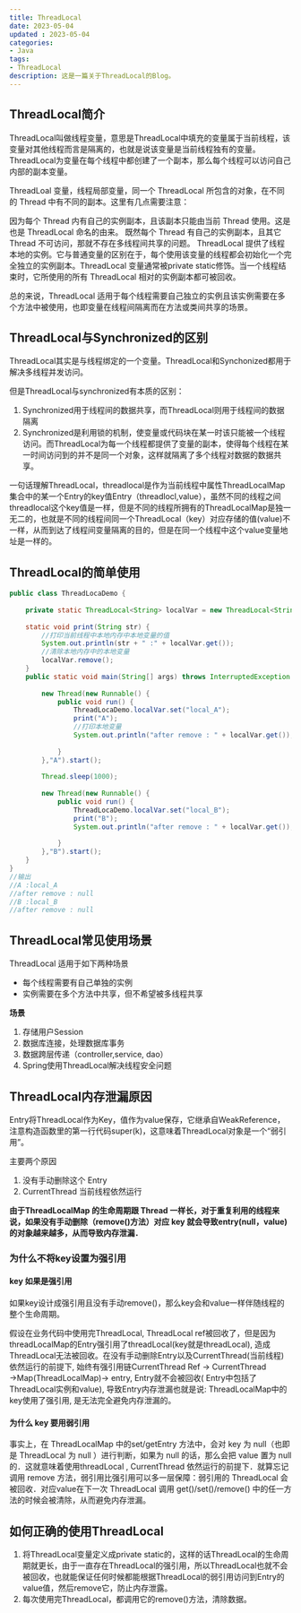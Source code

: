 ```yaml
---
title: ThreadLocal
date: 2023-05-04
updated : 2023-05-04
categories: 
- Java
tags: 
- ThreadLocal
description: 这是一篇关于ThreadLocal的Blog。
---
```


## ThreadLocal简介

ThreadLocal叫做线程变量，意思是ThreadLocal中填充的变量属于当前线程，该变量对其他线程而言是隔离的，也就是说该变量是当前线程独有的变量。ThreadLocal为变量在每个线程中都创建了一个副本，那么每个线程可以访问自己内部的副本变量。

ThreadLoal 变量，线程局部变量，同一个 ThreadLocal 所包含的对象，在不同的 Thread 中有不同的副本。这里有几点需要注意：

因为每个 Thread 内有自己的实例副本，且该副本只能由当前 Thread 使用。这是也是 ThreadLocal 命名的由来。
既然每个 Thread 有自己的实例副本，且其它 Thread 不可访问，那就不存在多线程间共享的问题。
ThreadLocal 提供了线程本地的实例。它与普通变量的区别在于，每个使用该变量的线程都会初始化一个完全独立的实例副本。ThreadLocal 变量通常被private static修饰。当一个线程结束时，它所使用的所有 ThreadLocal 相对的实例副本都可被回收。

总的来说，ThreadLocal 适用于每个线程需要自己独立的实例且该实例需要在多个方法中被使用，也即变量在线程间隔离而在方法或类间共享的场景。

## ThreadLocal与Synchronized的区别

ThreadLocal其实是与线程绑定的一个变量。ThreadLocal和Synchonized都用于解决多线程并发访问。

但是ThreadLocal与synchronized有本质的区别：

1. Synchronized用于线程间的数据共享，而ThreadLocal则用于线程间的数据隔离
2. Synchronized是利用锁的机制，使变量或代码块在某一时该只能被一个线程访问。而ThreadLocal为每一个线程都提供了变量的副本，使得每个线程在某一时间访问到的并不是同一个对象，这样就隔离了多个线程对数据的数据共享。

一句话理解ThreadLocal，threadlocal是作为当前线程中属性ThreadLocalMap集合中的某一个Entry的key值Entry（threadlocl,value），虽然不同的线程之间threadlocal这个key值是一样，但是不同的线程所拥有的ThreadLocalMap是独一无二的，也就是不同的线程间同一个ThreadLocal（key）对应存储的值(value)不一样，从而到达了线程间变量隔离的目的，但是在同一个线程中这个value变量地址是一样的。

## ThreadLocal的简单使用

```java
public class ThreadLocaDemo {
 
    private static ThreadLocal<String> localVar = new ThreadLocal<String>();
 
    static void print(String str) {
        //打印当前线程中本地内存中本地变量的值
        System.out.println(str + " :" + localVar.get());
        //清除本地内存中的本地变量
        localVar.remove();
    }
    public static void main(String[] args) throws InterruptedException {
 
        new Thread(new Runnable() {
            public void run() {
                ThreadLocaDemo.localVar.set("local_A");
                print("A");
                //打印本地变量
                System.out.println("after remove : " + localVar.get());
               
            }
        },"A").start();
 
        Thread.sleep(1000);
 
        new Thread(new Runnable() {
            public void run() {
                ThreadLocaDemo.localVar.set("local_B");
                print("B");
                System.out.println("after remove : " + localVar.get());
              
            }
        },"B").start();
    }
}
//输出
//A :local_A
//after remove : null
//B :local_B
//after remove : null
```

## ThreadLocal常见使用场景

ThreadLocal 适用于如下两种场景

- 每个线程需要有自己单独的实例
- 实例需要在多个方法中共享，但不希望被多线程共享

**场景**

1. 存储用户Session
2. 数据库连接，处理数据库事务
3. 数据跨层传递（controller,service, dao）
4. Spring使用ThreadLocal解决线程安全问题 

## ThreadLocal内存泄漏原因

Entry将ThreadLocal作为Key，值作为value保存，它继承自WeakReference，注意构造函数里的第一行代码super(k)，这意味着ThreadLocal对象是一个“弱引用”。

主要两个原因

1. 没有手动删除这个 Entry
2. CurrentThread 当前线程依然运行

**由于ThreadLocalMap 的生命周期跟 Thread 一样长，对于重复利用的线程来说，如果没有手动删除（remove()方法）对应 key 就会导致entry(null，value)的对象越来越多，从而导致内存泄漏．**

### 为什么不将key设置为强引用

#### key 如果是强引用

如果key设计成强引用且没有手动remove()，那么key会和value一样伴随线程的整个生命周期。

假设在业务代码中使用完ThreadLocal, ThreadLocal ref被回收了，但是因为threadLocalMap的Entry强引用了threadLocal(key就是threadLocal), 造成ThreadLocal无法被回收。在没有手动删除Entry以及CurrentThread(当前线程)依然运行的前提下, 始终有强引用链CurrentThread Ref → CurrentThread →Map(ThreadLocalMap)-> entry, Entry就不会被回收( Entry中包括了ThreadLocal实例和value), 导致Entry内存泄漏也就是说: ThreadLocalMap中的key使用了强引用, 是无法完全避免内存泄漏的。

#### 为什么 key 要用弱引用

事实上，在 ThreadLocalMap 中的set/getEntry 方法中，会对 key 为 null（也即是 ThreadLocal 为 null ）进行判断，如果为 null 的话，那么会把 value 置为 null 的．这就意味着使用threadLocal , CurrentThread 依然运行的前提下．就算忘记调用 remove 方法，弱引用比强引用可以多一层保障：弱引用的 ThreadLocal 会被回收．对应value在下一次 ThreadLocaI 调用 get()/set()/remove() 中的任一方法的时候会被清除，从而避免内存泄漏。

##  如何正确的使用ThreadLocal

1. 将ThreadLocal变量定义成private static的，这样的话ThreadLocal的生命周期就更长，由于一直存在ThreadLocal的强引用，所以ThreadLocal也就不会被回收，也就能保证任何时候都能根据ThreadLocal的弱引用访问到Entry的value值，然后remove它，防止内存泄露。
2. 每次使用完ThreadLocal，都调用它的remove()方法，清除数据。